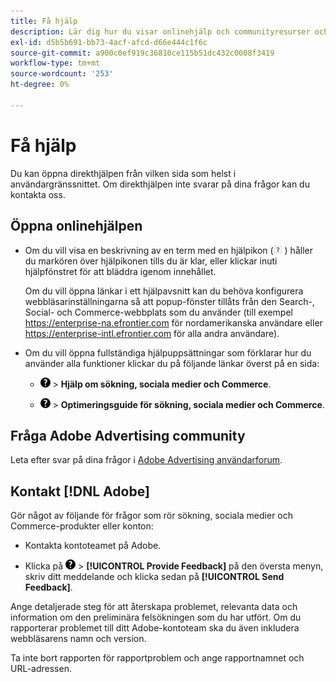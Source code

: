 ```yaml
---
title: Få hjälp
description: Lär dig hur du visar onlinehjälp och communityresurser och hur du får teknisk support.
exl-id: d5b5b691-bb73-4acf-afcd-d66e444c1f6c
source-git-commit: a900c0ef919c36810ce115b51dc432c0008f3419
workflow-type: tm+mt
source-wordcount: '253'
ht-degree: 0%

---
```


# Få hjälp

Du kan öppna direkthjälpen från vilken sida som helst i användargränssnittet. Om direkthjälpen inte svarar på dina frågor kan du kontakta oss.

## Öppna onlinehjälpen

* Om du vill visa en beskrivning av en term med en hjälpikon (![hjälpikon](/help/search-social-commerce/assets/help-field.png "hjälpikon") ) håller du markören över hjälpikonen tills du är klar, eller klickar inuti hjälpfönstret för att bläddra igenom innehållet.

  Om du vill öppna länkar i ett hjälpavsnitt kan du behöva konfigurera webbläsarinställningarna så att popup-fönster tillåts från den Search-, Social- och Commerce-webbplats som du använder (till exempel https://enterprise-na.efrontier.com för nordamerikanska användare eller https://enterprise-intl.efrontier.com för alla andra användare).

* Om du vill öppna fullständiga hjälpuppsättningar som förklarar hur du använder alla funktioner klickar du på följande länkar överst på en sida:

   * ![Hjälp](/help/search-social-commerce/assets/help-main-menu.png "Hjälp") > **Hjälp om sökning, sociala medier och Commerce**.

   * ![Hjälp](/help/search-social-commerce/assets/help-main-menu.png "Hjälp") > **Optimeringsguide för sökning, sociala medier och Commerce**.

## Fråga Adobe Advertising community

Leta efter svar på dina frågor i [Adobe Advertising användarforum](https://experienceleaguecommunities.adobe.com/t5/adobe-advertising/ct-p/adobe-advertising-cloud-community).

## Kontakt [!DNL Adobe]

Gör något av följande för frågor som rör sökning, sociala medier och Commerce-produkter eller konton:

* Kontakta kontoteamet på Adobe.

* Klicka på ![Hjälp](/help/search-social-commerce/assets/help-main-menu.png "Hjälp") > **[!UICONTROL Provide Feedback]** på den översta menyn, skriv ditt meddelande och klicka sedan på **[!UICONTROL Send Feedback]**.

Ange detaljerade steg för att återskapa problemet, relevanta data och information om den preliminära felsökningen som du har utfört. Om du rapporterar problemet till ditt Adobe-kontoteam ska du även inkludera webbläsarens namn och version.

Ta inte bort rapporten för rapportproblem och ange rapportnamnet och URL-adressen.
